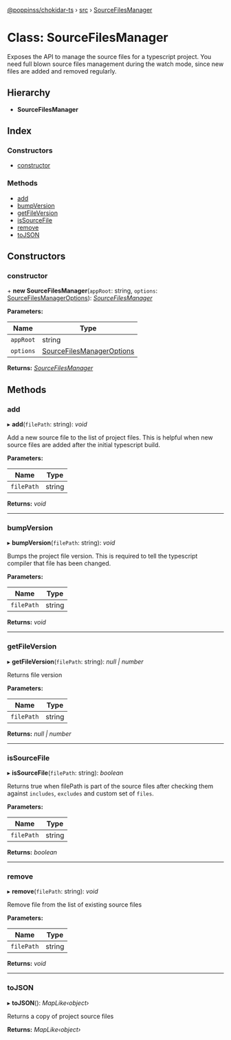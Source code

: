 [@poppinss/chokidar-ts](../README.md) › [src](../modules/src.md) › [SourceFilesManager](src.sourcefilesmanager.md)

# Class: SourceFilesManager

Exposes the API to manage the source files for a typescript project. You need
full blown source files management during the watch mode, since new files
are added and removed regularly.

## Hierarchy

* **SourceFilesManager**

## Index

### Constructors

* [constructor](src.sourcefilesmanager.md#constructor)

### Methods

* [add](src.sourcefilesmanager.md#add)
* [bumpVersion](src.sourcefilesmanager.md#bumpversion)
* [getFileVersion](src.sourcefilesmanager.md#getfileversion)
* [isSourceFile](src.sourcefilesmanager.md#issourcefile)
* [remove](src.sourcefilesmanager.md#remove)
* [toJSON](src.sourcefilesmanager.md#tojson)

## Constructors

###  constructor

\+ **new SourceFilesManager**(`appRoot`: string, `options`: [SourceFilesManagerOptions](../modules/src.md#sourcefilesmanageroptions)): *[SourceFilesManager](src.sourcefilesmanager.md)*

**Parameters:**

Name | Type |
------ | ------ |
`appRoot` | string |
`options` | [SourceFilesManagerOptions](../modules/src.md#sourcefilesmanageroptions) |

**Returns:** *[SourceFilesManager](src.sourcefilesmanager.md)*

## Methods

###  add

▸ **add**(`filePath`: string): *void*

Add a new source file to the list of project files. This is helpful
when new source files are added after the initial typescript
build.

**Parameters:**

Name | Type |
------ | ------ |
`filePath` | string |

**Returns:** *void*

___

###  bumpVersion

▸ **bumpVersion**(`filePath`: string): *void*

Bumps the project file version. This is required to tell the
typescript compiler that file has been changed.

**Parameters:**

Name | Type |
------ | ------ |
`filePath` | string |

**Returns:** *void*

___

###  getFileVersion

▸ **getFileVersion**(`filePath`: string): *null | number*

Returns file version

**Parameters:**

Name | Type |
------ | ------ |
`filePath` | string |

**Returns:** *null | number*

___

###  isSourceFile

▸ **isSourceFile**(`filePath`: string): *boolean*

Returns true when filePath is part of the source files after checking
them against `includes`, `excludes` and custom set of `files`.

**Parameters:**

Name | Type |
------ | ------ |
`filePath` | string |

**Returns:** *boolean*

___

###  remove

▸ **remove**(`filePath`: string): *void*

Remove file from the list of existing source files

**Parameters:**

Name | Type |
------ | ------ |
`filePath` | string |

**Returns:** *void*

___

###  toJSON

▸ **toJSON**(): *MapLike‹object›*

Returns a copy of project source files

**Returns:** *MapLike‹object›*
